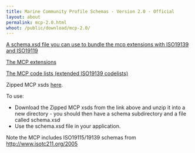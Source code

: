 ```yaml
---
title: Marine Community Profile Schemas - Version 2.0 - Official
layout: about
permalink: mcp-2.0.html
whoot: /public/download/mcp-2.0/
---
```


<!-- 
  - can use yaml to encode the entries in public 
  - or even just extract with pattern matching on static content
  - Could symbolically link into the public dir? - linking exposes the entire subdirectory...

  - perhaps browse geonetwork plugins...
  - note that it's regenerating constantly...
-->

<!-- think we want hard-coded links in order to control ordering -->

<!-- use a variable to clean up the paths ? -->

[A schema.xsd file you can use to bundle the mcp extensions with ISO19139 and ISO19119](/mcp-2.0/schema.xsd)

[The MCP extensions](/mcp-2.0/schema/extensions/mcpExtensions.xsd)

[The MCP code lists (extended ISO19139 codelists)](/mcp-2.0/schema/extensions/mcpDwcTerms.xsd)  


Zipped MCP xsds [here](/public/download/mcp-2.0/zipped.zip). 

<!-- Could factor usage into a _layout template -->
To use:

  - Download the Zipped MCP xsds from the link above and unzip it into a new directory - you should then have a schema subdirectory and a file called schema.xsd
  - Use the schema.xsd file in your application.


Note the MCP includes ISO19115/19139 schemas from <http://www.isotc211.org/2005>



